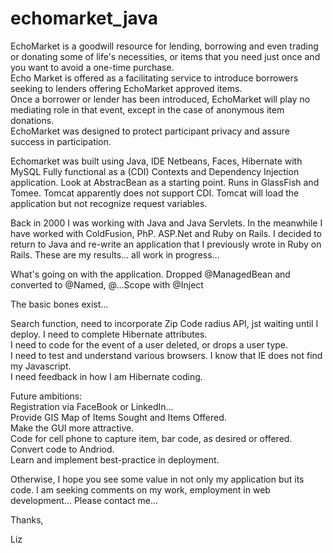 # echomarket_java
EchoMarket is a goodwill resource for lending, borrowing and even trading or donating some of life's necessities, or items that you need just once and you want to avoid a one-time purchase.     
Echo Market is offered as a facilitating service to introduce borrowers seeking to lenders offering EchoMarket approved items.    
Once a borrower or lender has been introduced, EchoMarket will play no mediating role in that event, except in the case of anonymous item donations.  
EchoMarket was designed to protect participant privacy and assure success in participation.    
    
Echomarket was built using Java, IDE Netbeans, Faces, Hibernate with MySQL 
Fully functional as a (CDI) Contexts and Dependency Injection application.  Look at AbstracBean as a starting point. 
Runs in GlassFish and Tomee.  Tomcat apparently does not support CDI.  Tomcat will load the application but not recognize request variables.

Back in 2000 I was working with Java and Java Servlets.  In the meanwhile I have worked with ColdFusion, PhP. ASP.Net and Ruby on Rails.  I decided to return to Java and re-write an application that I previously wrote in Ruby on Rails.  These are my results...  all work in progress... 

What's going on with the application.
Dropped @ManagedBean and converted to @Named, @...Scope with @Inject

The basic bones exist...

Search function, need to incorporate Zip Code radius API, jst waiting until I deploy.
I need to complete Hibernate attributes.  
I need to code for the event of a user deleted, or drops a user type.  
I need to test and understand various browsers.  I know that IE does not find my Javascript.    
I need feedback in how I am Hibernate coding.   


Future ambitions:  
Registration via FaceBook or LinkedIn...  
Provide GIS Map of Items Sought and Items Offered.  
Make the GUI more attractive.  
Code for cell phone to capture item, bar code, as desired or offered.  
Convert code to Andriod.   
Learn and implement best-practice in deployment.  

Otherwise, I hope you see some value in not only my application but its code.  I am seeking comments on my work, employment in web development... Please contact me...  

Thanks,  

Liz

